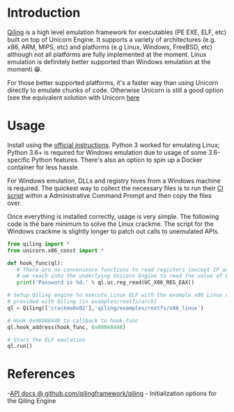 # Introduction

[Qiling](https://www.qiling.io/) is a high level emulation framework for executables (PE EXE, ELF, etc) built on top of Unicorn Engine. It supports a variety of architectures (e.g. x86, ARM, MIPS, etc) and platforms (e.g Linux, Windows, FreeBSD, etc)  although not all platforms are fully implemented at the moment. Linux emulation is definitely better supported than Windows emulation at the momenti :grin:.

For those better supported platforms, it's a faster way than using Unicorn directly to emulate chunks of code. Otherwise Unicorn is still a good option (see the equivalent solution with Unicorn [here](../unicorn)

# Usage

Install using the [official instructions](https://github.com/qilingframework/qiling/blob/master/docs/SETUP.md). Python 3 worked for emulating Linux; Python 3.6+ is required for Windows emulation due to usage of some 3.6-specific Python features. There's also an option to spin up a Docker container for less hassle.

For Windows emulation, DLLs and registry hives from a Windows machine is required. The quickest way to collect the necessary files is to run their [CI script](https://github.com/qilingframework/qiling/blob/master/examples/scripts/dllscollector.bat) within a Administrative Command Prompt and then copy the files over.

Once everything is installed correctly, usage is very simple. The following code is the bare minimum to solve the Linux crackme. The script for the Windows crackme is slightly longer to patch out calls to unemulated APIs.

```python
from qiling import *
from unicorn.x86_const import *

def hook_func(ql):
   # There are no convenience functions to read registers (except IP and SP) 
   # we reach into the underlying Unicorn Engine to read the value of EAX
   print('Password is %d.' % ql.uc.reg_read(UC_X86_REG_EAX))

# Setup Qiling engine to execute Linux ELF with the example x86 Linux rootfs 
# provided with Qiling (in examples/rootfs/arch)
ql = Qiling(['crackme0x02'],'qiling/examples/rootfs/x86_linux')

# Hook 0x08048448 to callback to hook_func
ql.hook_address(hook_func, 0x08048448)

# Start the ELF emulation
ql.run()
```

# References
-[API docs @ github.com/qilingframework/qiling](https://github.com/qilingframework/qiling/blob/master/docs/API.md) - Initialization options for the Qiling Engine

